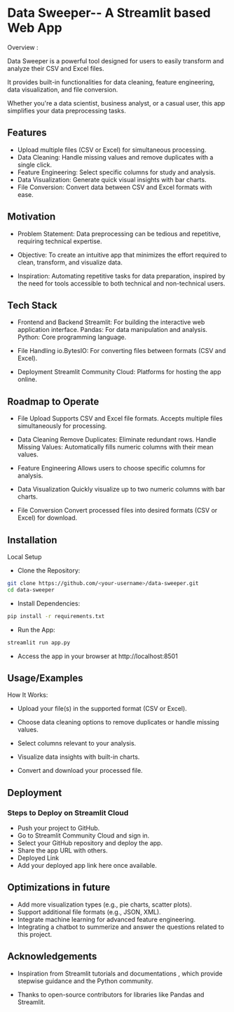 
# Data Sweeper-- A Streamlit based Web App

Overview : 

Data Sweeper is a powerful tool designed for users to easily transform and analyze their CSV and Excel files.

It provides built-in functionalities for data cleaning, feature engineering, data visualization, and file conversion.

Whether you're a data scientist, business analyst, or a casual user, this app simplifies your data preprocessing tasks.


## Features

- Upload multiple files (CSV or Excel) for simultaneous processing.
- Data Cleaning: Handle missing values and remove duplicates with a single click.
- Feature Engineering: Select specific columns for study and analysis.
- Data Visualization: Generate quick visual insights with bar charts.
- File Conversion: Convert data between CSV and Excel formats with ease.


## Motivation

- Problem Statement: Data preprocessing can be tedious and repetitive, requiring technical expertise.

- Objective: To create an intuitive app that minimizes the effort required to clean, transform, and visualize data.

- Inspiration: Automating repetitive tasks for data preparation, inspired by the need for tools accessible to both technical and non-technical users.
## Tech Stack

- Frontend and Backend
Streamlit: For building the interactive web application interface.
Pandas: For data manipulation and analysis.
Python: Core programming language.

- File Handling
io.BytesIO: For converting files between formats (CSV and Excel).

- Deployment
Streamlit Community Cloud: Platforms for hosting the app online.

## Roadmap to Operate

- File Upload
Supports CSV and Excel file formats.
Accepts multiple files simultaneously for processing.

- Data Cleaning
Remove Duplicates: Eliminate redundant rows.
Handle Missing Values: Automatically fills numeric columns with their mean values.

- Feature Engineering
Allows users to choose specific columns for analysis.

- Data Visualization
Quickly visualize up to two numeric columns with bar charts.

- File Conversion
Convert processed files into desired formats (CSV or Excel) for download.



## Installation

Local Setup

- Clone the Repository:

```bash
git clone https://github.com/<your-username>/data-sweeper.git
cd data-sweeper
```
    
- Install Dependencies:

```bash
pip install -r requirements.txt
```

- Run the App:

```bash
streamlit run app.py
```

- Access the app in your browser at
http://localhost:8501
## Usage/Examples

How It Works:

- Upload your file(s) in the supported format (CSV or Excel).

- Choose data cleaning options to remove duplicates or handle missing values.

- Select columns relevant to your analysis.

- Visualize data insights with built-in charts.

- Convert and download your processed file.


## Deployment

### Steps to Deploy on Streamlit Cloud

- Push your project to GitHub.
- Go to Streamlit Community Cloud and sign in.
- Select your GitHub repository and deploy the app.
- Share the app URL with others.
- Deployed Link
- Add your deployed app link here once available.


## Optimizations in future

- Add more visualization types (e.g., pie charts, scatter plots).
- Support additional file formats (e.g., JSON, XML).
- Integrate machine learning for advanced feature engineering.
- Integrating a chatbot to summerize and answer the questions related to this project.


## Acknowledgements

- Inspiration from Streamlit tutorials and documentations , which provide stepwise guidance and the Python community.

- Thanks to open-source contributors for libraries like Pandas and Streamlit.



